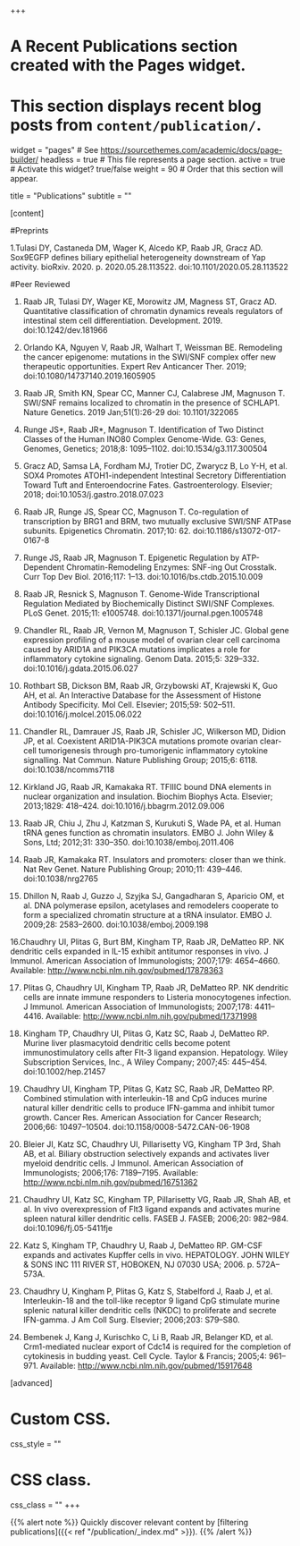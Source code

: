 +++
# A Recent Publications section created with the Pages widget.
# This section displays recent blog posts from `content/publication/`.

widget = "pages"  # See https://sourcethemes.com/academic/docs/page-builder/
headless = true  # This file represents a page section.
active = true  # Activate this widget? true/false
weight = 90  # Order that this section will appear.

title = "Publications"
subtitle = ""

[content]
  
#Preprints

1.Tulasi DY, Castaneda DM, Wager K, Alcedo KP, Raab JR, Gracz AD. Sox9EGFP defines biliary epithelial heterogeneity downstream of Yap activity. bioRxiv. 2020. p. 2020.05.28.113522. doi:10.1101/2020.05.28.113522

#Peer Reviewed

1. Raab JR, Tulasi DY, Wager KE, Morowitz JM, Magness ST, Gracz AD. Quantitative classification of chromatin dynamics reveals regulators of intestinal stem cell differentiation. Development. 2019. doi:10.1242/dev.181966

2. Orlando KA, Nguyen V, Raab JR, Walhart T, Weissman BE. Remodeling the cancer epigenome: mutations in the SWI/SNF complex offer new therapeutic opportunities. Expert Rev Anticancer Ther. 2019; doi:10.1080/14737140.2019.1605905

3. Raab JR, Smith KN, Spear CC, Manner CJ, Calabrese JM, Magnuson T. SWI/SNF remains localized to chromatin in the presence of SCHLAP1. Nature Genetics. 2019 Jan;51(1):26-29 doi: 10.1101/322065

4. Runge JS*, Raab JR*, Magnuson T. Identification of Two Distinct Classes of the Human INO80 Complex Genome-Wide. G3: Genes, Genomes, Genetics; 2018;8: 1095–1102. doi:10.1534/g3.117.300504

5. Gracz AD, Samsa LA, Fordham MJ, Trotier DC, Zwarycz B, Lo Y-H, et al. SOX4 Promotes ATOH1-independent Intestinal Secretory Differentiation Toward Tuft and Enteroendocrine Fates. Gastroenterology. Elsevier; 2018; doi:10.1053/j.gastro.2018.07.023

6. Raab JR, Runge JS, Spear CC, Magnuson T. Co-regulation of transcription by BRG1 and BRM, two mutually exclusive SWI/SNF ATPase subunits. Epigenetics Chromatin. 2017;10: 62. doi:10.1186/s13072-017-0167-8

7. Runge JS, Raab JR, Magnuson T. Epigenetic Regulation by ATP-Dependent Chromatin-Remodeling Enzymes: SNF-ing Out Crosstalk. Curr Top Dev Biol. 2016;117: 1–13. doi:10.1016/bs.ctdb.2015.10.009

8. Raab JR, Resnick S, Magnuson T. Genome-Wide Transcriptional Regulation Mediated by Biochemically Distinct SWI/SNF Complexes. PLoS Genet. 2015;11: e1005748. doi:10.1371/journal.pgen.1005748

9. Chandler RL, Raab JR, Vernon M, Magnuson T, Schisler JC. Global gene expression profiling of a mouse model of ovarian clear cell carcinoma caused by ARID1A and PIK3CA mutations implicates a role for inflammatory cytokine signaling. Genom Data. 2015;5: 329–332. doi:10.1016/j.gdata.2015.06.027

10. Rothbart SB, Dickson BM, Raab JR, Grzybowski AT, Krajewski K, Guo AH, et al. An Interactive Database for the Assessment of Histone Antibody Specificity. Mol Cell. Elsevier; 2015;59: 502–511. doi:10.1016/j.molcel.2015.06.022

11. Chandler RL, Damrauer JS, Raab JR, Schisler JC, Wilkerson MD, Didion JP, et al. Coexistent ARID1A-PIK3CA mutations promote ovarian clear-cell tumorigenesis through pro-tumorigenic inflammatory cytokine signalling. Nat Commun. Nature Publishing Group; 2015;6: 6118. doi:10.1038/ncomms7118

12. Kirkland JG, Raab JR, Kamakaka RT. TFIIIC bound DNA elements in nuclear organization and insulation. Biochim Biophys Acta. Elsevier; 2013;1829: 418–424. doi:10.1016/j.bbagrm.2012.09.006

13. Raab JR, Chiu J, Zhu J, Katzman S, Kurukuti S, Wade PA, et al. Human tRNA genes function as chromatin insulators. EMBO J. John Wiley & Sons, Ltd; 2012;31: 330–350. doi:10.1038/emboj.2011.406

14. Raab JR, Kamakaka RT. Insulators and promoters: closer than we think. Nat Rev Genet. Nature Publishing Group; 2010;11: 439–446. doi:10.1038/nrg2765

15. Dhillon N, Raab J, Guzzo J, Szyjka SJ, Gangadharan S, Aparicio OM, et al. DNA polymerase epsilon, acetylases and remodelers cooperate to form a specialized chromatin structure at a tRNA insulator. EMBO J. 2009;28: 2583–2600. doi:10.1038/emboj.2009.198

16.Chaudhry UI, Plitas G, Burt BM, Kingham TP, Raab JR, DeMatteo RP. NK dendritic cells expanded in IL-15 exhibit antitumor responses in vivo. J Immunol. American Association of Immunologists; 2007;179: 4654–4660. Available: http://www.ncbi.nlm.nih.gov/pubmed/17878363

17. Plitas G, Chaudhry UI, Kingham TP, Raab JR, DeMatteo RP. NK dendritic cells are innate immune responders to Listeria monocytogenes infection. J Immunol. American Association of Immunologists; 2007;178: 4411–4416. Available: http://www.ncbi.nlm.nih.gov/pubmed/17371998

18. Kingham TP, Chaudhry UI, Plitas G, Katz SC, Raab J, DeMatteo RP. Murine liver plasmacytoid dendritic cells become potent immunostimulatory cells after Flt-3 ligand expansion. Hepatology. Wiley Subscription Services, Inc., A Wiley Company; 2007;45: 445–454. doi:10.1002/hep.21457

19. Chaudhry UI, Kingham TP, Plitas G, Katz SC, Raab JR, DeMatteo RP. Combined stimulation with interleukin-18 and CpG induces murine natural killer dendritic cells to produce IFN-gamma and inhibit tumor growth. Cancer Res. American Association for Cancer Research; 2006;66: 10497–10504. doi:10.1158/0008-5472.CAN-06-1908

20. Bleier JI, Katz SC, Chaudhry UI, Pillarisetty VG, Kingham TP 3rd, Shah AB, et al. Biliary obstruction selectively expands and activates liver myeloid dendritic cells. J Immunol. American Association of Immunologists; 2006;176: 7189–7195. Available: http://www.ncbi.nlm.nih.gov/pubmed/16751362

21. Chaudhry UI, Katz SC, Kingham TP, Pillarisetty VG, Raab JR, Shah AB, et al. In vivo overexpression of Flt3 ligand expands and activates murine spleen natural killer dendritic cells. FASEB J. FASEB; 2006;20: 982–984. doi:10.1096/fj.05-5411fje

22. Katz S, Kingham TP, Chaudhry U, Raab J, DeMatteo RP. GM-CSF expands and activates Kupffer cells in vivo. HEPATOLOGY. JOHN WILEY & SONS INC 111 RIVER ST, HOBOKEN, NJ 07030 USA; 2006. p. 572A–573A.

23. Chaudhry U, Kingham P, Plitas G, Katz S, Stabelford J, Raab J, et al. Interleukin-18 and the toll-like receptor 9 ligand CpG stimulate murine splenic natural killer dendritic cells (NKDC) to proliferate and secrete IFN-gamma. J Am Coll Surg. Elsevier; 2006;203: S79–S80.

24. Bembenek J, Kang J, Kurischko C, Li B, Raab JR, Belanger KD, et al. Crm1-mediated nuclear export of Cdc14 is required for the completion of cytokinesis in budding yeast. Cell Cycle. Taylor & Francis; 2005;4: 961–971. Available: http://www.ncbi.nlm.nih.gov/pubmed/15917648
  
[advanced]
 # Custom CSS. 
 css_style = ""
 
 # CSS class.
 css_class = ""
+++

{{% alert note %}}
Quickly discover relevant content by [filtering publications]({{< ref "/publication/_index.md" >}}).
{{% /alert %}}
